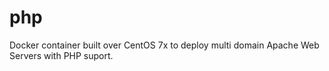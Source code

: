 # php
Docker container built over CentOS 7x to deploy multi domain Apache Web Servers with PHP suport.
